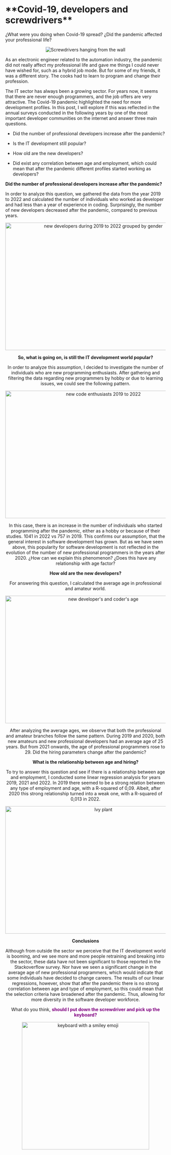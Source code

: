 <h1>**Covid-19, developers and screwdrivers**</h1>

¿What were you doing when Covid-19 spread? ¿Did the pandemic affected your professional life?

<div style="text-align:center;">
 <img src="screwdrivers.jpg" 
      alt="Screwdrivers hanging from the wall" 
      caption = "picture from google images">
</div>

As an electronic engineer related to the automation industry, the pandemic did not really affect my professional life and gave me things 
I could never have wished for, such as a hybrid job mode. But for some of my friends, it was a different story. The cooks had to learn 
to program and change their profession.

The IT sector has always been a growing sector. For years now, it seems that there are never enough programmers, and the job offers are
very attractive. The Covid-19 pandemic highlighted the need for more development profiles. 
In this post, I will explore if this was reflected in the annual surveys conducted in the following years by one of the most important
developer communities on the internet and answer three main questions. 

  *	Did the number of professional developers increase after the pandemic?
  
  *	Is the IT development still popular? 
  
  * How old are the new developers?
  
  *	Did exist any correlation between age and employment, which could mean that after the pandemic 
    different profiles started working as developers?
  
**Did the number of professional developers increase after the pandemic?**

In order to analyze this question, we gathered the data from the year 2019 to 2022 and calculated the number of individuals who worked 
as developer and had less than a year of experience in coding. Surprisingly, the number of new developers decreased after the pandemic, 
compared to previous years.

<div style="text-align:center;">
 <img src="chart1.jpg" 
      alt="new developers during 2019 to 2022 grouped by gender" 
       width="600" height="400"
</div>

**So, what is going on, is still the IT development world popular?**
 
In order to analyze this assumption, I decided to investigate the number of individuals who are new programming enthusiasts.
After gathering and filtering the data regarding new programmers by hobby or due to learning issues, we could see the following pattern.
 
<div style="text-align:center;">
 <img src="chart2.jpg" 
      alt="new code enthusiasts 2019 to 2022" 
       width="600" height="400"
</div>
 
In this case, there is an increase in the number of individuals who started programming after the pandemic, either as a hobby or because 
of their studies. 1041 in 2022 vs 757 in 2019. This confirms our assumption, that the general interest in software development has grown. 
But as we have seen above, this popularity for software development is not reflected in the evolution of the number of new professional 
programmers in the years after 2020. ¿How can we explain this phenomenon? ¿Does this have any relationship with age factor?

**How old are the new developers?**

For answering this question, I calculated the average age in professional and amateur world.
 
<div style="text-align:center;">
 <img src="chart3.jpg" 
      alt="new developer's and coder's age" 
       width="600" height="400"
</div>
 
After analyzing the average ages, we observe that both the professional and amateur branches follow the same pattern. During 2019 and 2020,
both new amateurs and new professional developers had an average age of 25 years. But from 2021 onwards, the age of professional programmers 
rose to 29. Did the hiring parameters change after the pandemic? 

**What is the relationship between age and hiring?**

To try to answer this question and see if there is a relationship between age and employment, I conducted some linear regression analysis for
years 2019, 2021 and 2022.
In 2019 there seemed to be a strong relation between any type of employment and age, with a R-squared of 0,09. Albeit, after 2020 this strong
relationship turned into a weak one, with a R-squared of 0,013 in 2022.
 
 <div style="text-align:center;">
 <img src="enredadera.jpg" 
      alt="Ivy plant"
      caption = "source google images"
       width="600" height="400"
</div>

**Conclusions**

Although from outside the sector we perceive that the IT development world is booming, and we see more and more people retraining and breaking 
into the sector, these data have not been significant to those reported in the Stackoverflow survey.
Nor have we seen a significant change in the average age of new professional programmers, which would indicate that some individuals have decided 
to change careers. 
The results of our linear regressions, however, show that after the pandemic there is no strong correlation between age and type of employment, 
so this could mean that the selection criteria have broadened after the pandemic. Thus, allowing for more diversity in the software developer workforce.

What do you think, <font color="purple">**should I put down the screwdriver and pick up the keyboard?**</font>

<div style="text-align:center;">
 <img src="keyboard_smiley.jpg" 
      alt="keyboard with a smiley emoji"
      caption = "source google images"
      width="400" height="400" 
</div>
